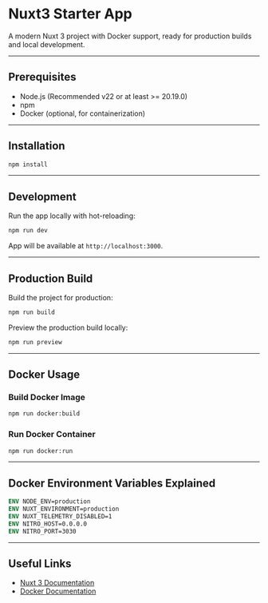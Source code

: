 
# Nuxt3 Starter App

A modern Nuxt 3 project with Docker support, ready for production builds and local development.

---

## Prerequisites

* Node.js (Recommended v22 or at least >= 20.19.0)
* npm
* Docker (optional, for containerization)

---

## Installation

```bash
npm install
```

---

## Development

Run the app locally with hot-reloading:

```bash
npm run dev
```

App will be available at `http://localhost:3000`.

---

## Production Build

Build the project for production:

```bash
npm run build
```

Preview the production build locally:

```bash
npm run preview
```
---

## Docker Usage

### Build Docker Image

```bash
npm run docker:build
```

### Run Docker Container

```bash
npm run docker:run
```

---

## Docker Environment Variables Explained

```dockerfile
ENV NODE_ENV=production
ENV NUXT_ENVIRONMENT=production
ENV NUXT_TELEMETRY_DISABLED=1
ENV NITRO_HOST=0.0.0.0
ENV NITRO_PORT=3030
```
---

## Useful Links

* [Nuxt 3 Documentation](https://nuxt.com/docs)
* [Docker Documentation](https://docs.docker.com)


